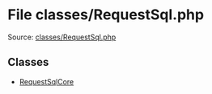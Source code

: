 File classes/RequestSql.php
=========

Source: [classes/RequestSql.php](https://github.com/PrestaShop/PrestaShop/blob/1.5.0.13/classes/RequestSql.php)


Classes
-------

* [RequestSqlCore](class.RequestSqlCore.md)

